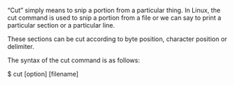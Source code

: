 “Cut” simply means to snip a portion from a particular thing.
In Linux, the cut command is used to snip a portion from a file 
or we can say to print a particular section or a particular line.

These sections can be cut according to byte position, character position or delimiter.

The syntax of the cut command is as follows:

$ cut [option] [filename]
